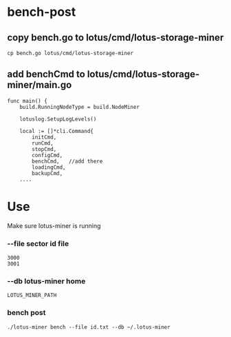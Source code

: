 # bench-post

## copy bench.go to lotus/cmd/lotus-storage-miner
```
cp bench.go lotus/cmd/lotus-storage-miner
```

## add benchCmd to lotus/cmd/lotus-storage-miner/main.go
```
func main() {
	build.RunningNodeType = build.NodeMiner

	lotuslog.SetupLogLevels()

	local := []*cli.Command{
		initCmd,
		runCmd,
		stopCmd,
		configCmd,
		benchCmd,   //add there
		loadingCmd,
		backupCmd,
    ....
```

# Use
Make sure lotus-miner is running

### --file sector id file
```
3000
3001
```

### --db  lotus-miner home
```
LOTUS_MINER_PATH
```

### bench post
```
./lotus-miner bench --file id.txt --db ~/.lotus-miner
```
